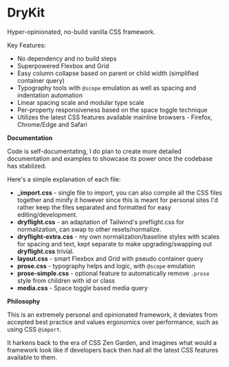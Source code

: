# DryKit
Hyper-opinionated, no-build vanilla CSS framework.

Key Features:

  - No dependency and no build steps
  - Superpowered Flexbox and Grid
  - Easy column collapse based on parent or child width (simplified container query)
  - Typography tools with `@scope` emulation as well as spacing and indentation automation
  - Linear spacing scale and modular type scale
  - Per-property responsiveness based on the space toggle technique
  - Utilizes the latest CSS features available mainline browsers - Firefox, Chrome/Edge and Safari
 
**Documentation**

Code is self-documentating, I do plan to create more detailed documentation and examples to showcase its power once the codebase has stablized.

Here's a simple explanation of each file:

 - **_import.css** - single file to import, you can also compile all the CSS files together and minify it however since this is meant for personal sites I'd rather keep the files separated and formatted for easy editing/development.
 - **dryflight.css** - an adaptation of Tailwind's preflight.css for normalization, can swap to other resets/normalize.
 - **dryflight-extra.css** - my own normalization/baseline styles with scales for spacing and text, kept separate to make upgrading/swapping out **dryflight.css** trivial.
 - **layout.css** - smart Flexbox and Grid with pseudo container query
 - **prose.css** - typography helps and logic, with `@scope` emulation
 - **prose-simple.css** - optional feature to automatically remove `.prose` style from children with id or class
 - **media.css** - Space toggle based media query

**Philosophy**

This is an extremely personal and opinionated framework, it deviates from accepted best practice and values ergonomics over performance, such as using CSS `@import`.

It harkens back to the era of CSS Zen Garden, and imagines what would a framework look like if developers back then had all the latest CSS features available to them.
